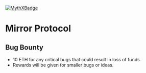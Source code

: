 [![MythXBadge](https://badgen.net/https/api.mythx.io/v1/projects/fb3bffeb-58fa-49ca-811a-3323529a0f59/badge/data?cache=300&icon=https://raw.githubusercontent.com/ConsenSys/mythx-github-badge/main/logo_white.svg)](https://docs.mythx.io/dashboard/github-badges)

# Mirror Protocol

## Bug Bounty
* 10 ETH for any critical bugs that could result in loss of funds.
* Rewards will be given for smaller bugs or ideas.
